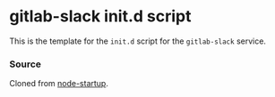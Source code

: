 # gitlab-slack init.d script

This is the template for the `init.d` script for the `gitlab-slack` service.

### Source

Cloned from [node-startup](https://github.com/chovy/node-startup).